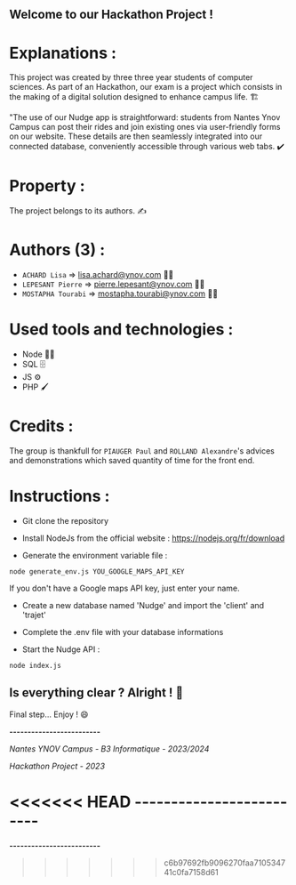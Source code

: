 ## Welcome to our Hackathon Project !


# Explanations :

This project was created by three three year students of computer sciences. As part of an Hackathon, our exam is a project which consists in the making of a digital solution designed to enhance campus life. 🏗️

"The use of our Nudge app is straightforward: students from Nantes Ynov Campus can post their rides and join existing ones via user-friendly forms on our website. These details are then seamlessly integrated into our connected database, conveniently accessible through various web tabs. ✔️  


# Property : 

The project belongs to its authors. ✍️ 


# Authors (3) :

- `ACHARD Lisa` => lisa.achard@ynov.com 👩‍🎓
- `LEPESANT Pierre` => pierre.lepesant@ynov.com 👨‍🎓
- `MOSTAPHA Tourabi` => mostapha.tourabi@ynov.com 👨‍🎓


# Used tools and technologies :

- Node 👨‍💻
- SQL 🗄️
- JS ⚙️
- PHP 🖌️


# Credits : 

The group is thankfull for `PIAUGER Paul` and `ROLLAND Alexandre`'s advices and demonstrations which saved quantity of time for the front end.


# Instructions : 

- Git clone the repository
  
- Install NodeJs from the official website : https://nodejs.org/fr/download
  
- Generate the environment variable file :
```
node generate_env.js YOU_GOOGLE_MAPS_API_KEY
```
If you don't have a Google maps API key, just enter your name.
  
- Create a new database named 'Nudge' and import the 'client' and 'trajet'

- Complete the .env file with your database informations
  
- Start the Nudge API :
```
node index.js
```


## Is everything clear ? Alright ! 🎉

Final step... Enjoy ! 😄


**-------------------------**

*Nantes YNOV Campus - B3 Informatique - 2023/2024*

*Hackathon Project - 2023*

<<<<<<< HEAD
**-------------------------**
=======
**-------------------------**
>>>>>>> c6b97692fb9096270faa710534741c0fa7158d61
